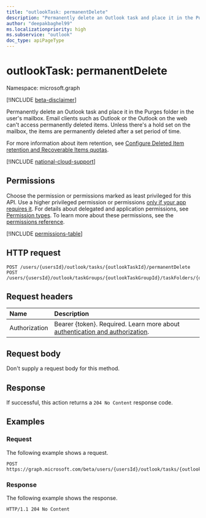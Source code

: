 ```yaml
---
title: "outlookTask: permanentDelete"
description: "Permanently delete an Outlook task and place it in the Purges folder in the user's mailbox."
author: "deepakbaghel99"
ms.localizationpriority: high
ms.subservice: "outlook"
doc_type: apiPageType
---
```


# outlookTask: permanentDelete

Namespace: microsoft.graph

[!INCLUDE [beta-disclaimer](../../includes/beta-disclaimer.md)]

Permanently delete an Outlook task and place it in the Purges folder in the user's mailbox. Email clients such as Outlook or the Outlook on the web can't access permanently deleted items. Unless there's a hold set on the mailbox, the items are permanently deleted after a set period of time.

For more information about item retention, see [Configure Deleted Item retention and Recoverable Items quotas](/exchange/configure-deleted-item-retention-and-recoverable-items-quotas-exchange-2013-help).

[!INCLUDE [national-cloud-support](../../includes/global-only.md)]

## Permissions

Choose the permission or permissions marked as least privileged for this API. Use a higher privileged permission or permissions [only if your app requires it](/graph/permissions-overview#best-practices-for-using-microsoft-graph-permissions). For details about delegated and application permissions, see [Permission types](/graph/permissions-overview#permission-types). To learn more about these permissions, see the [permissions reference](/graph/permissions-reference).

<!-- {
  "blockType": "permissions",
  "name": "outlooktask-permanentdelete-permissions"
}
-->
[!INCLUDE [permissions-table](../includes/permissions/outlooktask-permanentdelete-permissions.md)]

## HTTP request

<!-- {
  "blockType": "ignored"
}
-->
``` http
POST /users/{usersId}/outlook/tasks/{outlookTaskId}/permanentDelete
POST /users/{usersId}/outlook/taskGroups/{outlookTaskGroupId}/taskFolders/{outlookTaskFolderId}/tasks/{outlookTaskId}/permanentDelete
```

## Request headers

|Name|Description|
|:---|:---|
|Authorization|Bearer {token}. Required. Learn more about [authentication and authorization](/graph/auth/auth-concepts).|

## Request body

Don't supply a request body for this method.

## Response

If successful, this action returns a `204 No Content` response code.

## Examples

### Request

The following example shows a request.
<!-- {
  "blockType": "request",
  "name": "outlooktaskthis.permanentdelete"
}
-->
``` http
POST https://graph.microsoft.com/beta/users/{usersId}/outlook/tasks/{outlookTaskId}/permanentDelete
```


### Response

The following example shows the response.

<!-- {
  "blockType": "response",
  "truncated": true
}
-->
``` http
HTTP/1.1 204 No Content
```
<!--
{
  "type": "#page.annotation",
  "description": "Update checklistItem",
  "keywords": "",
  "section": "documentation",
  "tocPath": "",
  "suppressions": [
    "Error: microsoft.graph.microsoft.graph/users:
      /users/{var}/outlook/tasks/{var}/permanentDelete
      Uri path requires navigating into unknown object hierarchy: missing property 'tasks' on 'outlookUser'. Possible issues:
  	 1) Doc bug where 'tasks' isn't defined on the resource.
  	 2) Doc bug where 'tasks' is an example key and should instead be replaced with a placeholder like {item-id} or declared in the sampleKeys annotation.
  	 3) Doc bug where 'outlookUser' is supposed to be an entity type, but is being treated as a complex because it (and its ancestors) are missing the keyProperty annotation."
  ]
}
-->
